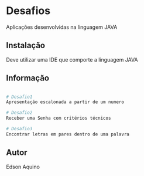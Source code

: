 # Desafios
Aplicações desenvolvidas na linguagem JAVA

## Instalação
Deve utilizar uma IDE que comporte a linguagem JAVA

## Informação

``` python

# Desafio1 
Apresentação escalonada a partir de um numero

# Desafio2
Receber uma Senha com critérios técnicos

# Desafio3
Encontrar letras em pares dentro de uma palavra
```


## Autor
Edson Aquino
